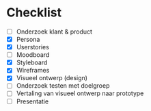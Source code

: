 # Checklist

-   [ ] Onderzoek klant & product
-   [x] Persona
-   [x] Userstories
-   [ ] Moodboard
-   [x] Styleboard
-   [x] Wireframes
-   [x] Visueel ontwerp (design)
-   [ ] Onderzoek testen met doelgroep
-   [ ] Vertaling van visueel ontwerp naar prototype
-   [ ] Presentatie
